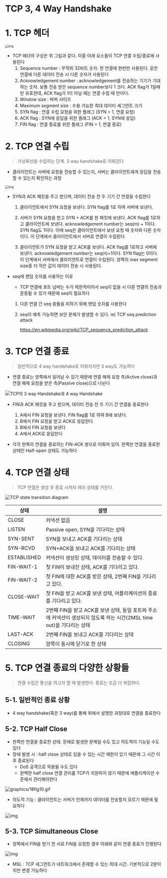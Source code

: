 # TCP 3, 4 Way Handshake



# 1. TCP 헤더

<img src="https://s3.ap-south-1.amazonaws.com/afteracademy-server-uploads/what-is-a-tcp-3-way-handshake-process-tcp-header-b4e17a1675ac1e86.jpg" alt="img" style="zoom: 67%;" />

- TCP 헤더의 구성은 위 그림과 같다. 이중 아래 요소들이 TCP 연결 수립/종료에 사용된다 
  1. Sequence number : 무작위 32비트 숫자. 한 연결에 한번만 사용된다. 같은 연결에 다른 데이터 전송 시 다른 숫자가 사용된다
  2. Acknowledgement number : acknowledgement를 전송하는 기기가 기대하는 숫자. 보통 전송 받은 sequence number보다 1 크다. ACK flag가 1일때만 유효한데, ACK flag가 1이 아닐 때는 연결 수립 때 만이다. 
  3. Window size : 버퍼 사이즈
  4. Maximum segment size : 수용 가능한 최대 데이터 세그먼트 크기
  5. SYN flag : 연결 수립 요청을 위한 플래그 (SYN = 1, 연결 요청)
  6. ACK flag : SYN에 응답을 위한 플래그 (ACK = 1, SYN에 응답)
  7. FIN flag : 연결 종료를 위한 플래그 (FIN = 1, 연결 종료)



# 2. TCP 연결 수립

> 가상회선을 수립하는 단계. 3 way handshake로 이뤄진다

- 클라이언트는 서버에 요청을 전송할 수 있는지, 서버는 클라이언트에게 응답을 전송할 수 있는지 확인하는 과정

<img src="https://s3.ap-south-1.amazonaws.com/afteracademy-server-uploads/what-is-a-tcp-3-way-handshake-process-three-way-handshaking-establishing-connection-6a724e77ba96e241.jpg" alt="img" style="zoom:67%;" />

- SYN과 ACK 패킷을 주고 받으며, 데이터 전송 전 두 기기 간 연결을 수립한다

  1. 클라이언트에서 SYN 요청을 보낸다. SYN flag를 1로 하여 서버에 보낸다. 

  2. 서버가 SYN 요청을 받고 SYN + ACK를 한 패킷에 보낸다. ACK flag를 1로하고 클라이언트에 보낸다. acknowledgement number는 seq(m) + 1이다. SYN flag도 1이다. 이때 seq은 클라이언트에서 보낸 요청 때 숫자와 다른 숫자이다. 이 단계에서 클라이언트에서 서버로 연결이 수립된다

  3. 클라이언트가 SYN 요청을 받고 ACK를 보낸다. ACK flag를 1로하고 서버에 보낸다. acknowledgement number는 seq(n)+1이다. SYN flag는 0이다. 이 단계에서 서버에서 클라이언트로 연결이 수립된다. 양쪽의 max segment size중 더 작은 값이 데이터 전송 시 사용된다.  

     

- seq에 랜덤 숫자를 사용하는 이유

  - TCP 연결에 포트 넘버는 수가 제한적이어서 seq이 없을 시 다른 연결의 전송과 혼동될 수 있기 때문에 seq이 필요하다

  1. 다른 연결 간 seq 충돌을 피하기 위해 랜덤 숫자를 사용한다

  2. seq이 예측 가능하면 보안 문제가 발생할 수 있다. ie) TCP seq prediction attack

     https://en.wikipedia.org/wiki/TCP_sequence_prediction_attack



# 3. TCP 연결 종료

> 일반적으로 4 way handshake로 이뤄지지만 3 way도 가능하다

- 연결 종료는 양쪽에서 일어날 수 있기 때문에 연결 해제 요청 측(Active close)과 연결 해제 요청을 받은 측(Passive close)으로 나뉜다

![TCP의 3 way Handshake과 4 way Handshake](https://img1.daumcdn.net/thumb/R720x0.q80/?scode=mtistory2&fname=http%3A%2F%2Fcfile23.uf.tistory.com%2Fimage%2F2301313E5815FF5A277878)



- FIN과 ACK 패킷을 주고 받으며, 데이터 전송 전 두 기기 간 연결을 종료한다

  1. A에서 FIN 요청을 보낸다. FIN flag를 1로 하여 B에 보낸다. 
  2. B에서 FIN 요청을 받고 ACK로 응답한다
  3. B에서 FIN 요청을 보낸다
  4. A에서 ACK로 응답한다

- 각각 한쪽의 연결을 종료하는 FIN-ACK 쌍으로 이뤄져 있어. 한쪽만 연결을 종료한 상태인 Half-open 상태도 가능하다

  

# 4. TCP 연결 상태

> TCP 연결은 생성 후 종료 시까지 여러 상태를 거친다. 

![TCP state transition diagram](https://www.ibm.com/docs/en/SSLTBW_2.1.0/com.ibm.zos.v2r1.halu101/dwgl0004.gif)



| 상태        | 설명                                                         |
| ----------- | ------------------------------------------------------------ |
| CLOSE       | 커넥션 없음                                                  |
| LISTEN      | Passive open, SYN을 기다리는 상태                            |
| SYN-SENT    | SYN을 보내고 ACK를 기다리는 상태                             |
| SYN-RCVD    | SYN+ACK을 보내고 ACK를 기다리는 상태                         |
| ESTABLISHED | 커넥션이 생성된 상태, 데이터를 전송할 수 있다.               |
| FIN-WAIT-1  | 첫 FIN이 보내진 상태, ACK를 기다리고 있다.                   |
| FIN-WAIT-2  | 첫 FIN에 대한 ACK를 받은 상태, 2번째 FIN을 기다리고 있다.    |
| CLOSE-WAIT  | 첫 FIN을 받고 ACK를 보낸 상태, 어플리케이션의 종료를 기다리고 있다. |
| TIME-WAIT   | 2번째 FIN을 받고 ACK를 보낸 상태, 동일 포트와 주소에 커넥션이 생성되지 않도록 하는 시간(2MSL time out)을 기다리는 상태 |
| LAST-ACK    | 2번째 FIN을 보내고 ACK를 기다리는 상태                       |
| CLOSING     | 양쪽이 동시에 닫기로 한 상태                                 |



# 5. TCP 연결 종료의 다양한 상황들

> 연결 수립은 통신을 하고자 할 때 발생한다. 종료는 조금 더 복잡하다.



## 5-1. 일반적인 종료 상황

- 4 way handshake(혹은 3 way)를 통해 위에서 설명한 과정대로 연결을 종료한다



## 5-2. TCP Half Close

- 한쪽만 연결을 종료한 상태. 장애로 발생한 문제일 수도 있고 의도적이 기능일 수도 있다
- 장애 발생 시 : half close 상태로 있을 수 있는 시간 제한이 있기 때문에 그 시간 이후 종료된다
  - DoS 공격으로 악용될 수도 있다
  - 완벽한 half close 연결 관리를 TCP가 지원하지 않기 때문에 애플리케이션 수준에서 관리해야한다

![graphics/18fig10.gif](https://flylib.com/books/3/223/1/html/2/files/18fig10.gif)

- 의도적 기능 : 클라이언트는 서버가 언제까지 데이터를 전송할지 모르기 때문에 필요하다

![img](https://postfiles.pstatic.net/MjAxOTA0MTFfMjMg/MDAxNTU0OTMzNjI4ODYy.9njHtB7ljEChY4ididDc1TjNfr0y3qElZC4_hE8rlRUg.lcNa93IDD2GzyPwgtNDM3j8pz03SLzuRjMinHaoYUCog.PNG.ihp0001/image.png?type=w773)

## 5-3. TCP Simultaneous Close

- 양쪽에서 FIN을 받기 전 서로 FIN을 요청한 경우 아래와 같이 연결 종료가 진행된다 

![img](http://www.tcpipguide.com/free/diagrams/tcpclosesimul.png)

- MSL : TCP 세그먼트가 네트워크에서 존재할 수 있는 최대 시간. 기본적으로 2분이지만 변경 가능하다